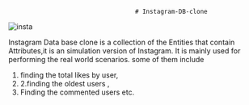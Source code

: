                                        # Instagram-DB-clone
   ![insta](https://user-images.githubusercontent.com/115337595/209835759-1d785204-1697-4ac2-b65f-09a8158fde76.png)


Instagram Data base clone is a collection of the Entities that contain Attributes,it is an simulation version of Instagram.
It is mainly used for performing the real world scenarios. some of them include
1. finding the total likes by user,
2. 2.finding the oldest users ,
3. Finding the commented users etc.


